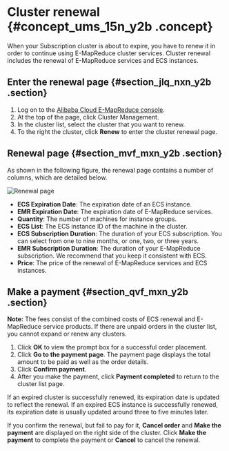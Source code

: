 # Cluster renewal {#concept_ums_15n_y2b .concept}

When your Subscription cluster is about to expire, you have to renew it in order to continue using E-MapReduce cluster services. Cluster renewal includes the renewal of E-MapReduce services and ECS instances.

## Enter the renewal page {#section_jlq_nxn_y2b .section}

1.  Log on to the [Alibaba Cloud E-MapReduce console](https://partners-intl.console.aliyun.com/#/emr).
2.  At the top of the page, click Cluster Management.
3.  In the cluster list, select the cluster that you want to renew.
4.  To the right the cluster, click **Renew** to enter the cluster renewal page.

## Renewal page {#section_mvf_mxn_y2b .section}

As shown in the following figure, the renewal page contains a number of columns, which are detailed below.

![Renewal page](http://static-aliyun-doc.oss-cn-hangzhou.aliyuncs.com/assets/img/17860/155704096210451_en-US.png)

-   **ECS Expiration Date**: The expiration date of an ECS instance.
-   **EMR Expiration Date**: The expiration date of E-MapReduce services.
-   **Quantity**: The number of machines for instance groups.
-   **ECS List**: The ECS instance ID of the machine in the cluster.
-   **ECS Subscription Duration**: The duration of your ECS subscription. You can select from one to nine months, or one, two, or three years.
-   **EMR Subscription Duration**: The duration of your E-MapReduce subscription. We recommend that you keep it consistent with ECS.
-   **Price**: The price of the renewal of E-MapReduce services and ECS instances.

## Make a payment {#section_qvf_mxn_y2b .section}

**Note:** The fees consist of the combined costs of ECS renewal and E-MapReduce service products. If there are unpaid orders in the cluster list, you cannot expand or renew any clusters.

1.  Click **OK** to view the prompt box for a successful order placement.
2.  Click **Go to the payment page**. The payment page displays the total amount to be paid as well as the order details.
3.  Click **Confirm payment**.
4.  After you make the payment, click **Payment completed** to return to the cluster list page.

If an expired cluster is successfully renewed, its expiration date is updated to reflect the renewal. If an expired ECS instance is successfully renewed, its expiration date is usually updated around three to five minutes later.

If you confirm the renewal, but fail to pay for it, **Cancel order** and **Make the payment** are displayed on the right side of the cluster. Click **Make the payment** to complete the payment or **Cancel** to cancel the renewal.

